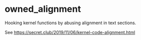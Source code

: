 # owned_alignment
Hooking kernel functions by abusing alignment in text sections.

See https://secret.club/2019/11/06/kernel-code-alignment.html
